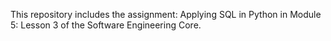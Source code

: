 This repository includes the assignment: Applying SQL in Python in Module 5: Lesson 3 of the Software Engineering Core.